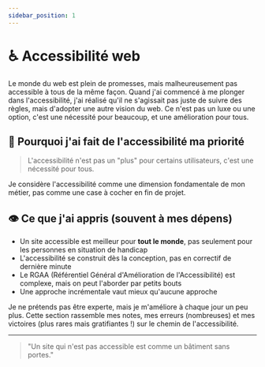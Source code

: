 ```yaml
---
sidebar_position: 1
---
```


# ♿ Accessibilité web

Le monde du web est plein de promesses, mais malheureusement pas accessible à tous de la même façon. Quand j'ai commencé à me plonger dans l'accessibilité, j'ai réalisé qu'il ne s'agissait pas juste de suivre des règles, mais d'adopter une autre vision du web. Ce n'est pas un luxe ou une option, c'est une nécessité pour beaucoup, et une amélioration pour tous.

## 🤔 Pourquoi j'ai fait de l'accessibilité ma priorité

> L'accessibilité n'est pas un "plus" pour certains utilisateurs, c'est une nécessité pour tous.

Je considère l'accessibilité comme une dimension fondamentale de mon métier, pas comme une case à cocher en fin de projet.

## 👁️ Ce que j'ai appris (souvent à mes dépens)

- Un site accessible est meilleur pour **tout le monde**, pas seulement pour les personnes en situation de handicap
- L'accessibilité se construit dès la conception, pas en correctif de dernière minute
- Le RGAA (Référentiel Général d'Amélioration de l'Accessibilité) est complexe, mais on peut l'aborder par petits bouts
- Une approche incrémentale vaut mieux qu'aucune approche


Je ne prétends pas être experte, mais je m'améliore à chaque jour un peu plus. Cette section rassemble mes notes, mes erreurs (nombreuses) et mes victoires (plus rares mais gratifiantes !) sur le chemin de l'accessibilité.

---

> "Un site qui n'est pas accessible est comme un bâtiment sans portes."
